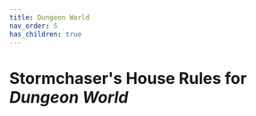 ```yaml
---
title: Dungeon World
nav_order: 5
has_children: true
---
```


# Stormchaser's House Rules for *Dungeon World*
